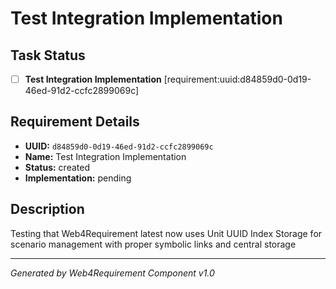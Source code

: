 # Test Integration Implementation

## Task Status
- [ ] **Test Integration Implementation** [requirement:uuid:d84859d0-0d19-46ed-91d2-ccfc2899069c]

## Requirement Details

- **UUID:** `d84859d0-0d19-46ed-91d2-ccfc2899069c`
- **Name:** Test Integration Implementation
- **Status:** created
- **Implementation:** pending

## Description

Testing that Web4Requirement latest now uses Unit UUID Index Storage for scenario management with proper symbolic links and central storage

---

*Generated by Web4Requirement Component v1.0*